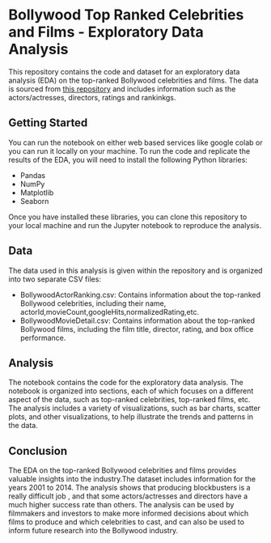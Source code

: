 # Bollywood Top Ranked Celebrities and Films - Exploratory Data Analysis
This repository contains the code and dataset for an exploratory data analysis (EDA) on the top-ranked Bollywood celebrities and films. The data is sourced from [this repository](https://github.com/calci/bollywood-movie-dataset) and includes information such as the actors/actresses, directors, ratings and rankinkgs.

## Getting Started
You can run the notebook on either web based services like google colab or you can run it locally on your machine.
To run the code and replicate the results of the EDA, you will need to install the following Python libraries:

- Pandas
- NumPy
- Matplotlib
- Seaborn

Once you have installed these libraries, you can clone this repository to your local machine and run the Jupyter notebook to reproduce the analysis.

## Data
The data used in this analysis is given within the repository and is organized into two separate CSV files:

- BollywoodActorRanking.csv: 
Contains information about the top-ranked Bollywood celebrities, including their name, actorId,movieCount,googleHits,normalizedRating,etc.
- BollywoodMovieDetail.csv:
Contains information about the top-ranked Bollywood films, including the film title, director, rating, and box office performance.

## Analysis
The notebook contains the code for the exploratory data analysis. The notebook is organized into sections, each of which focuses on a different aspect of the data, such as top-ranked celebrities, top-ranked films, etc. The analysis includes a variety of visualizations, such as bar charts, scatter plots, and other visualizations, to help illustrate the trends and patterns in the data.

## Conclusion
The EDA on the top-ranked Bollywood celebrities and films provides valuable insights into the industry.The dataset includes information for the years 2001 to 2014. The analysis shows that producing blockbusters is a really difficult job , and that some actors/actresses and directors have a much higher success rate than others. The analysis can be used by filmmakers and investors to make more informed decisions about which films to produce and which celebrities to cast, and can also be used to inform future research into the Bollywood industry.
